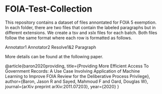 # FOIA-Test-Collection
This repository contains a dataset of files annontated for FOIA 5 exemption. In each folder, there are two files that contain the labeled paragraphs but in different extensions. We create a tsv and xslx files for each batch. Both files follow the same format where each row is formatted as follows.

Annotator1 <TAB> Annotator2 <TAB> Resolve1&2 <TAB> Paragraph


More details can be found at the following paper.

@article{baron2020providing,
  title={Providing More Efficient Access To Government Records: A Use Case Involving Application of Machine Learning to Improve FOIA Review for the Deliberative Process Privilege},
  author={Baron, Jason R and Sayed, Mahmoud F and Oard, Douglas W},
  journal={arXiv preprint arXiv:2011.07203},
  year={2020}
}